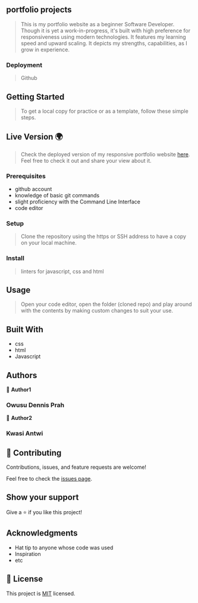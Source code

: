 ## portfolio projects

> This is my portfolio website as a beginner Software Developer. Though it is yet a work-in-progress, it's built with high preference for responsiveness using modern technologies. It features my learning speed and upward scaling. It depicts my strengths, capabilities, as I grow in experience. 

### Deployment

> Github

## Getting Started

> To get a local copy for practice or as a template, follow these simple steps.

## Live Version 🌍

> Check the deployed version of my responsive portfolio website [here](https://til2to.github.io/porfolio_projects/). Feel free to check it out and share your view about it.

### Prerequisites

- github account
- knowledge of basic git commands
- slight proficiency with the Command Line Interface
- code editor

### Setup

> Clone the repository using the https or SSH address to have a copy on your local machine.

### Install

> linters for javascript, css and html

## Usage

> Open your code editor, open the folder (cloned repo) and play around with the contents by making custom changes to suit your use.

## Built With

- css
- html
- Javascript

## Authors

👤 **Author1**

### Owusu Dennis Prah

👤 **Author2**

### Kwasi Antwi

## 🤝 Contributing

Contributions, issues, and feature requests are welcome!

Feel free to check the [issues page](../../issues/).

## Show your support

Give a ⭐️ if you like this project!

## Acknowledgments

- Hat tip to anyone whose code was used
- Inspiration
- etc

## 📝 License

This project is [MIT](./LICENSE) licensed.
